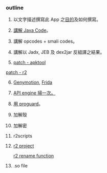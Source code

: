 ### outline

01. 以文字描述撰寫此 App 之[目的](https://github.com/18z/apk-re-forfun/blob/master/02/01.md)及如何撰寫。

02. [講解 Java Code](https://github.com/18z/apk-re-forfun/blob/master/02/02.md)。

03. 講解 opcodes + smali codes。

04. 講解以 Jadx, JEB 及 dex2jar 反組譯之結果。

05. [patch - apktool](https://github.com/18z/apk-re-forfun/blob/master/02/apktool.md)
   
   [patch - r2](https://github.com/18z/apk-re-forfun/blob/master/02/patch.md)

06. [Genymotion](https://github.com/18z/apk-re-forfun/blob/master/02/genymotion.md), [Frida](https://github.com/18z/apk-re-forfun/blob/master/02/frida.md)

07. [API engine 掃一次。](https://github.com/18z/apk-re-forfun/blob/master/02/api-engine.md)

08. [用 proguard](https://github.com/18z/apk-re-forfun/blob/master/02/proguard.md)。

09. 加解殼

10. 加解密

11. r2scripts

12. [r2 project](https://github.com/18z/apk-re-forfun/blob/master/02/r2project.md)
    
    [r2 rename function](https://github.com/18z/apk-re-forfun/blob/master/02/rename-function.md)
    
13. .so file
